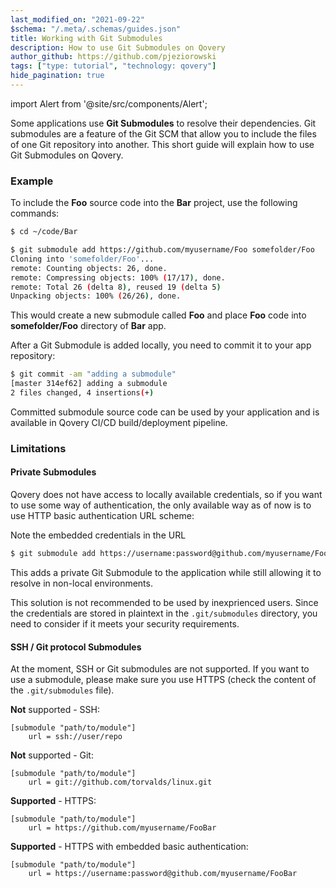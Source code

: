 ```yaml
---
last_modified_on: "2021-09-22"
$schema: "/.meta/.schemas/guides.json"
title: Working with Git Submodules
description: How to use Git Submodules on Qovery
author_github: https://github.com/pjeziorowski
tags: ["type: tutorial", "technology: qovery"]
hide_pagination: true
---
```


import Alert from '@site/src/components/Alert';

Some applications use **Git Submodules** to resolve their dependencies. Git submodules are a feature of the Git SCM that allow you to include the files of one Git repository into another.
This short guide will explain how to use Git Submodules on Qovery.

### Example

To include the **Foo** source code into the **Bar** project, use the following commands:

```bash
$ cd ~/code/Bar

$ git submodule add https://github.com/myusername/Foo somefolder/Foo
Cloning into 'somefolder/Foo'...
remote: Counting objects: 26, done.
remote: Compressing objects: 100% (17/17), done.
remote: Total 26 (delta 8), reused 19 (delta 5)
Unpacking objects: 100% (26/26), done.
```

This would create a new submodule called **Foo** and place **Foo** code into **somefolder/Foo** directory of **Bar** app.

After a Git Submodule is added locally, you need to commit it to your app repository:

```bash
$ git commit -am "adding a submodule"
[master 314ef62] adding a submodule
2 files changed, 4 insertions(+)
```

Committed submodule source code can be used by your application and is available in Qovery CI/CD build/deployment pipeline.

### Limitations

#### Private Submodules

Qovery does not have access to locally available credentials, so if you want to use some way of authentication, the only available
way as of now is to use HTTP basic authentication URL scheme:

<Alert type="info">

Note the embedded credentials in the URL

</Alert>

```bash
$ git submodule add https://username:password@github.com/myusername/FooBar
```

This adds a private Git Submodule to the application while still allowing it to resolve in non-local environments.

<Alert type="warning">

This solution is not recommended to be used by inexprienced users.
Since the credentials are stored in plaintext in the `.git/submodules` directory, you need to consider if it meets your security requirements.

</Alert>

#### SSH / Git protocol Submodules

At the moment, SSH or Git submodules are not supported. If you want to use a submodule, please make sure you use HTTPS (check the content of the `.git/submodules` file).

**Not** supported - SSH:

```
[submodule "path/to/module"]
    url = ssh://user/repo
```

**Not** supported - Git:

```
[submodule "path/to/module"]
    url = git://github.com/torvalds/linux.git
```

**Supported** - HTTPS:

```
[submodule "path/to/module"]
    url = https://github.com/myusername/FooBar
```

**Supported** - HTTPS with embedded basic authentication:

```
[submodule "path/to/module"]
    url = https://username:password@github.com/myusername/FooBar
```



